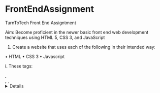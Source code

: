 FrontEndAssignment
==================

TurnToTech Front End Assigntment

Aim: Become proficient in the newer basic front end web development techniques using HTML 5, CSS 3, and JavaScript

1. Create a website that uses each of the following in their intended way:

• HTML
• CSS	3
• Javascript

i. These tags: <article>, <aside>, <bdi>, <details>, <dialog>, <figure>, <figcaption>, <footer>, <header>, <main>, <mark>, <menuitem>,	<meter>, <nav>, <progress>, <rp>, <section>, <summary>, <time>, <audio>, <embed>, <source>, <track>, <video>, <graphic>, <svg>

ii. These input types: color, date, datetime, datetime-local, email, month, number, range, search, tel, time, url, week

i. Selectors,	RGBA with Opacity, Transform, Multicolumn Layout, Web fonts, feature detection, multiple backgrounds, flexible box model, transition, use media queries to resize for different devices, nth-child, pseudo classes

i. Load a remote image from another site asynchronously when the user presses a button. 

If the page has to reload or you are sending users to a new page, you are not doing it 
correctly. (pro-tip: google the term “AJAX”)

ii. Press the button again to get a different image from a different site, also without  reloading.

iii. Create two functions with the same name but different functionality. Put them in different namespaces so that they both be used without conflict. (pro-tip: Google the term “javascript namespaces”)
